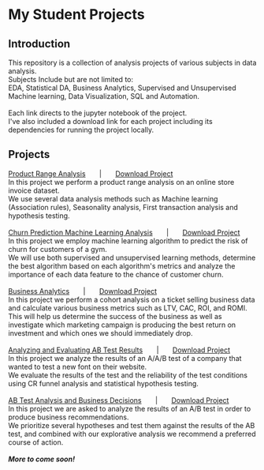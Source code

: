 <h1>My Student Projects</h1>
<h2>Introduction</h2>
This repository is a collection of analysis projects of various subjects in data analysis.<br>
Subjects Include but are not limited to:<br>
EDA, Statistical DA, Business Analytics, Supervised and Unsupervised Machine learning, Data Visualization, SQL and Automation.
<br><br>
Each link directs to the jupyter notebook of the project.<br>
I've also included a download link for each project including its dependencies for running the project locally.
<h2>Projects</h2>
  <a href="https://nbviewer.org/github/Nimstein/portfolio/blob/65e96e99e906c8af0af473820127468cc394db43/project_notebooks/1-e_commerce_product_range_analysis/1-e_commerce_product_range_analysis-v1.0.ipynb">Product Range Analysis</a>&emsp;&emsp;|&emsp;&emsp;<a href="/project_notebooks/1-e_commerce_product_range_analysis/1-e_commerce_product_range_analysis.zip?raw=True">Download Project</a><br>
  In this project we perform a product range analysis on an online store invoice dataset.<br>
  We use several data analysis methods such as Machine learning (Association rules), Seasonality analysis, First transaction analysis and hypothesis testing.<br><br>
  <a href= "https://nbviewer.org/github/Nimstein/portfolio/blob/65e96e99e906c8af0af473820127468cc394db43/project_notebooks/2-gym_churn_analysis_machine_learning/2-gym_churn_analysis_machine_learning-v1.0.ipynb">Churn Prediction Machine Learning Analysis</a>&emsp;&emsp;|&emsp;&emsp;<a href="/project_notebooks/2-gym_churn_analysis_machine_learning/2-gym_churn_analysis_machine_learning.zip?raw=True">Download Project</a><br>
  In this project we employ machine learning algorithm to predict the risk of churn for customers of a gym.<br>
  We will use both supervised and unsupervised learning methods, determine the best algorithm based on each algorithm's metrics and analyze the importance of each data feature to the chance of customer churn.<br><br>
  <a href= "https://nbviewer.org/github/Nimstein/portfolio/blob/65e96e99e906c8af0af473820127468cc394db43/project_notebooks/3-business_analytics/3-business_analytics-v1.0.ipynb">Business Analytics</a>&emsp;&emsp;|&emsp;&emsp;<a href="/project_notebooks/3-business_analytics/3-business_analytics.zip?raw=True">Download Project</a><br>
  In this project we perform a cohort analysis on a ticket selling business data and calculate various business metrics such as LTV, CAC, ROI, and ROMI.<br>
  This will help us determine the success of the business as well as investigate which marketing campaign is producing the best return on investment and which ones we should immediately drop.<br><br>
  <a href= "https://nbviewer.org/github/Nimstein/portfolio/blob/65e96e99e906c8af0af473820127468cc394db43/project_notebooks/4-aab-test-analysis/4-aab-test-analysis-v1.0.ipynb">Analyzing and Evaluating AB Test Results</a>&emsp;&emsp;|&emsp;&emsp;<a href="project_notebooks/4-aab-test-analysis/4-aab-test-analysis.zip?raw=True">Download Project</a><br>
  In this project we analyze the results of an A/A/B test of a company that wanted to test a new font on their website.<br>
  We evaluate the results of the test and the reliability of the test conditions using CR funnel analysis and statistical hypothesis testing.<br><br>
  <a href= "https://nbviewer.org/github/Nimstein/portfolio/blob/65e96e99e906c8af0af473820127468cc394db43/project_notebooks/5-ab-testing-business-decisions/ab-testing-business-decisions.ipynb">AB Test Analysis and Business Decisions</a>&emsp;&emsp;|&emsp;&emsp;<a href="project_notebooks/5-ab-testing-business-decisions/ab-testing-business-decisions.zip?raw=True">Download Project</a><br>
  In this project we are asked to analyze the results of an A/B test in order to produce business recommendations.<br>
  We prioritize several hypotheses and test them against the results of the AB test, and combined with our explorative analysis we recommend a preferred course of action.<br><br>
  <i><b>More to come soon!</b></i>

